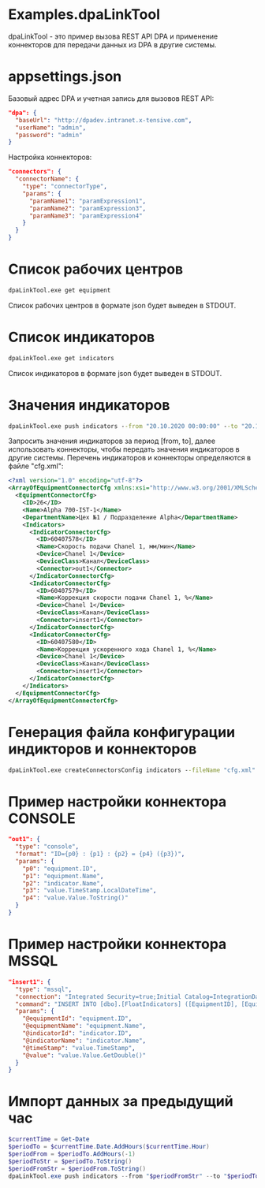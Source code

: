 # Examples.dpaLinkTool

dpaLinkTool - это пример вызова REST API DPA и применение коннекторов для передачи данных из DPA в другие системы.

# appsettings.json

Базовый адрес DPA и учетная запись для вызовов REST API:
```json
"dpa": {
  "baseUrl": "http://dpadev.intranet.x-tensive.com",
  "userName": "admin",
  "password": "admin"
}
```

Настройка коннекторов:
```json
"connectors": {
  "connectorName": {
    "type": "connectorType",
    "params": {
      "paramName1": "paramExpression1",
      "paramName2": "paramExpression3",
      "paramName3": "paramExpression4"
    }
  } 
}
```

# Список рабочих центров

```cmd
dpaLinkTool.exe get equipment
```
Список рабочих центров в формате json будет выведен в STDOUT.

# Список индикаторов

```cmd
dpaLinkTool.exe get indicators
```
Список индикаторов в формате json будет выведен в STDOUT.

# Значения индикаторов

```cmd
dpaLinkTool.exe push indicators --from "20.10.2020 00:00:00" --to "20.10.2020 04:00:00" --cfg "cfg.xml"
```
Запросить значения индикаторов за период [from, to], далее использовать коннекторы, чтобы передать значения индикаторов в другие системы. Перечень индикаторов и коннекторы определяются в файле "cfg.xml":

```xml
<?xml version="1.0" encoding="utf-8"?>
<ArrayOfEquipmentConnectorCfg xmlns:xsi="http://www.w3.org/2001/XMLSchema-instance" xmlns:xsd="http://www.w3.org/2001/XMLSchema">
  <EquipmentConnectorCfg>
    <ID>26</ID>
    <Name>Alpha 700-IST-1</Name>
    <DepartmentName>Цех №1 / Подразделение Alpha</DepartmentName>
    <Indicators>
      <IndicatorConnectorCfg>
        <ID>60407578</ID>
        <Name>Скорость подачи Chanel 1, мм/мин</Name>
        <Device>Chanel 1</Device>
        <DeviceClass>Канал</DeviceClass>
        <Connector>out1</Connector>
      </IndicatorConnectorCfg>
      <IndicatorConnectorCfg>
        <ID>60407579</ID>
        <Name>Коррекция скорости подачи Chanel 1, %</Name>
        <Device>Chanel 1</Device>
        <DeviceClass>Канал</DeviceClass>
        <Connector>insert1</Connector>
      </IndicatorConnectorCfg>
      <IndicatorConnectorCfg>
        <ID>60407580</ID>
        <Name>Коррекция ускоренного хода Chanel 1, %</Name>
        <Device>Chanel 1</Device>
        <DeviceClass>Канал</DeviceClass>
        <Connector>insert1</Connector>
      </IndicatorConnectorCfg>
    </Indicators>
  </EquipmentConnectorCfg>
</ArrayOfEquipmentConnectorCfg>
```

# Генерация файла конфигурации индикторов и коннекторов

```cmd
dpaLinkTool.exe createConnectorsConfig indicators --fileName "cfg.xml"
```

# Пример настройки коннектора CONSOLE

```json
"out1": {
  "type": "console",
  "format": "ID={p0} : {p1} : {p2} = {p4} ({p3})",
  "params": {
    "p0": "equipment.ID",
    "p1": "equipment.Name",
    "p2": "indicator.Name",
    "p3": "value.TimeStamp.LocalDateTime",
    "p4": "value.Value.ToString()"
  }
}
```
# Пример настройки коннектора MSSQL

```json
"insert1": {
  "type": "mssql",
  "connection": "Integrated Security=true;Initial Catalog=IntegrationData;Server=.",
  "command": "INSERT INTO [dbo].[FloatIndicators] ([EquipmentID], [EquipmentName], [IndicatorID], [IndicatorName], [TimeStamp], [Value]) VALUES (@equipmentId, @equipmentName, @indicatorId, @indicatorName, @timeStamp, @value)",
  "params": {
    "@equipmentId": "equipment.ID",
    "@equipmentName": "equipment.Name",
    "@indicatorId": "indicator.ID",
    "@indicatorName": "indicator.Name",
    "@timeStamp": "value.TimeStamp",
    "@value": "value.Value.GetDouble()"
  }
}
```

# Импорт данных за предыдущий час
```powershell
$currentTime = Get-Date
$periodTo = $currentTime.Date.AddHours($currentTime.Hour)
$periodFrom = $periodTo.AddHours(-1)
$periodToStr = $periodTo.ToString()
$periodFromStr = $periodFrom.ToString()
dpaLinkTool.exe push indicators --from "$periodFromStr" --to "$periodToStr" --cfg "cfg.xml"
```
